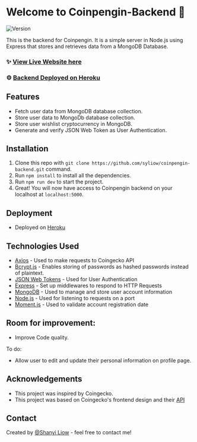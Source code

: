 # Welcome to Coinpengin-Backend 👋
![Version](https://img.shields.io/badge/version-0.1.0-blue.svg?cacheSeconds=2592000)


This is the backend for Coinpengin. It is a simple server in Node.js using Express that stores and retrieves data from a MongoDB Database.

### ✨ [View Live Website here](https://coin-pengin.netlify.app/)
### ⚙️ [Backend Deployed on Heroku](https://crypto-price-tracker-backend.herokuapp.com/)

## Features
- Fetch user data from MongoDB database collection.
- Store user data to MongoDb database collection.
- Store user wishlist cryptocurrency in MongoDB.
- Generate and verify JSON Web Token as User Authentication.

## Installation

1. Clone this repo with `git clone https://github.com/syliow/coinpengin-backend.git` command.
2. Run `npm install` to install all the dependencies.
3. Run `npm run dev` to start the project.
4. Great! You will now have access to Coinpengin backend on your localhost at `localhost:5000`. 

## Deployment

- Deployed on [Heroku](https://www.heroku.com/)

## Technologies Used

* [Axios](https://axios-http.com/) - Used to make requests to Coingecko API
* [Bcrypt.js](https://github.com/dcodeIO/bcrypt.js) - Enables storing of passwords as hashed passwords instead of plaintext.
* [JSON Web Tokens](https://jwt.io/) - Used for User Authentication
* [Express](https://expressjs.com/) - Set up middlewares to respond to HTTP Requests
* [MongoDB](https://mongodb.com/) - Used to manage and store user account information
* [Node.js](https://nodejs.org/en/) - Used for listening to requests on a port
* [Moment.js](https://momentjs.com/) - Used to validate account registration date

## Room for improvement:
- Improve Code quality.

To do:
- Allow user to edit and update their personal information on profile page.

## Acknowledgements
- This project was inspired by Coingecko.
- This project was based on Coingecko's frontend design and their [API](https://www.coingecko.com/en/api)

## Contact
Created by [@Shanyi Liow](http://liowshanyi.website/) - feel free to contact me!



